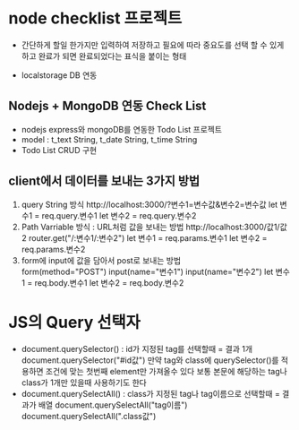 # node checklist 프로젝트

- 간단하게 할일 한가지만 입력하여 저장하고 필요에 따라 중요도를 선택 할 수 있게 하고 완료가 되면 완료되었다는 표식을 붙이는 형태

- localstorage DB 연동

## Nodejs + MongoDB 연동 Check List

- nodejs express와 mongoDB를 연동한 Todo List 프로젝트
- model : t_text String, t_date String, t_time String
- Todo List CRUD 구현

## client에서 데이터를 보내는 3가지 방법

1. query String 방식
   http://localhost:3000/?변수1=변수값&변수2=변수값
   let 변수1 = req.query.변수1
   let 변수2 = req.query.변수2
2. Path Varriable 방식 : URL처럼 값을 보내는 방법
   http://localhost:3000/값1/값2
   router.get("/:변수1/:변수2")
   let 변수1 = req.params.변수1
   let 변수2 = req.params.변수2
3. form에 input에 값을 담아서 post로 보내는 방법  
   form(method="POST")
   input(name="변수1")
   input(name="변수2")
   let 변수1 = req.body.변수1
   let 변수2 = req.body.변수2

# JS의 Query 선택자

- document.querySelector()
  : id가 지정된 tag를 선택할때 = 결과 1개
  document.querySelector("#id값")
  만약 tag와 class에 querySelector()를 적용하면
  조건에 맞는 첫번째 element만 가져올수 있다
  보통 본문에 해당하는 tag나 class가 1개만 있을때 사용하기도 한다
- document.querySelectAll()
  : class가 지정된 tag나 tag이름으로 선택할때 = 결과가 배열
  document.querySelectAll("tag이름")
  document.querySelectAll(".class값")
